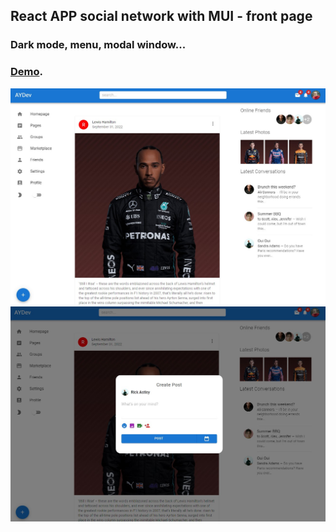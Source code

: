 ## React APP social network with MUI - front page

### Dark mode, menu, modal window...

### [Demo](https://pages.github.com/).

![This is an image](/src/assets/front/1.jpg)
![This is an image](/src/assets/front/2.jpg)
